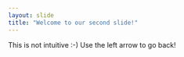 ```yaml
---
layout: slide
title: "Welcome to our second slide!"
---
```

This is not intuitive :-)
Use the left arrow to go back!
